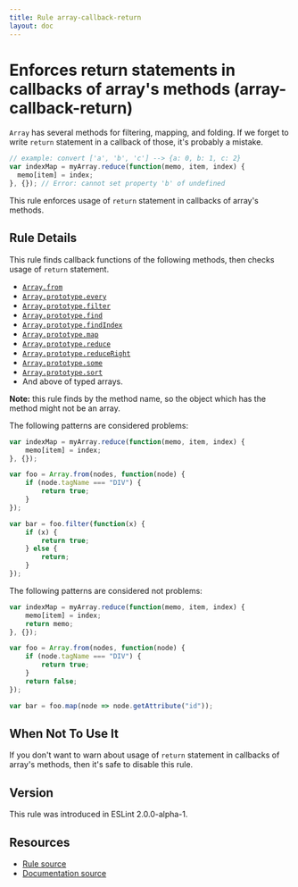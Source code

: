 ```yaml
---
title: Rule array-callback-return
layout: doc
---
```

<!-- Note: No pull requests accepted for this file. See README.md in the root directory for details. -->

# Enforces return statements in callbacks of array's methods (array-callback-return)

`Array` has several methods for filtering, mapping, and folding.
If we forget to write `return` statement in a callback of those, it's probably a mistake.

```js
// example: convert ['a', 'b', 'c'] --> {a: 0, b: 1, c: 2}
var indexMap = myArray.reduce(function(memo, item, index) {
  memo[item] = index;
}, {}); // Error: cannot set property 'b' of undefined
```

This rule enforces usage of `return` statement in callbacks of array's methods.

## Rule Details

This rule finds callback functions of the following methods, then checks usage of `return` statement.

* [`Array.from`](http://www.ecma-international.org/ecma-262/6.0/#sec-array.from)
* [`Array.prototype.every`](http://www.ecma-international.org/ecma-262/6.0/#sec-array.prototype.every)
* [`Array.prototype.filter`](http://www.ecma-international.org/ecma-262/6.0/#sec-array.prototype.filter)
* [`Array.prototype.find`](http://www.ecma-international.org/ecma-262/6.0/#sec-array.prototype.find)
* [`Array.prototype.findIndex`](http://www.ecma-international.org/ecma-262/6.0/#sec-array.prototype.findIndex )
* [`Array.prototype.map`](http://www.ecma-international.org/ecma-262/6.0/#sec-array.prototype.map)
* [`Array.prototype.reduce`](http://www.ecma-international.org/ecma-262/6.0/#sec-array.prototype.reduce)
* [`Array.prototype.reduceRight`](http://www.ecma-international.org/ecma-262/6.0/#sec-array.prototype.reduceRight)
* [`Array.prototype.some`](http://www.ecma-international.org/ecma-262/6.0/#sec-array.prototype.some)
* [`Array.prototype.sort`](http://www.ecma-international.org/ecma-262/6.0/#sec-array.prototype.sort)
* And above of typed arrays.

**Note:** this rule finds by the method name, so the object which has the method might not be an array.

The following patterns are considered problems:

```js
var indexMap = myArray.reduce(function(memo, item, index) {
    memo[item] = index;
}, {});

var foo = Array.from(nodes, function(node) {
    if (node.tagName === "DIV") {
        return true;
    }
});

var bar = foo.filter(function(x) {
    if (x) {
        return true;
    } else {
        return;
    }
});
```

The following patterns are considered not problems:

```js
var indexMap = myArray.reduce(function(memo, item, index) {
    memo[item] = index;
    return memo;
}, {});

var foo = Array.from(nodes, function(node) {
    if (node.tagName === "DIV") {
        return true;
    }
    return false;
});

var bar = foo.map(node => node.getAttribute("id"));
```

## When Not To Use It

If you don't want to warn about usage of `return` statement in callbacks of array's methods, then it's safe to disable this rule.

## Version

This rule was introduced in ESLint 2.0.0-alpha-1.

## Resources

* [Rule source](https://github.com/eslint/eslint/tree/master/lib/rules/array-callback-return.js)
* [Documentation source](https://github.com/eslint/eslint/tree/master/docs/rules/array-callback-return.md)
